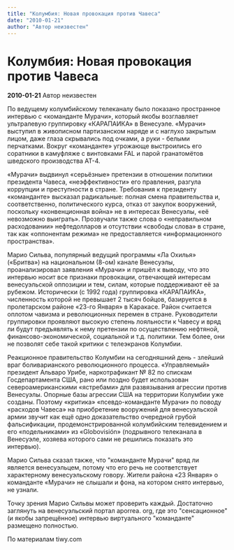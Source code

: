 ```yaml
---
title: "Колумбия: Новая провокация против Чавеса"
date: "2010-01-21"
author: "Автор неизвестен"
---
```


# Колумбия: Новая провокация против Чавеса

**2010-01-21** Автор неизвестен

По ведущему колумбийскому телеканалу было показано пространное интервью с «команданте Мурачи», который якобы возглавляет ультралевую группировку «КАРАПАИКА» в Венесуэле. «Мурачи» выступил в живописном партизанском наряде и с наглухо закрытым лицом, даже глаза скрывались под очками, а руки - белыми перчатками. Вокруг «команданте» угрожающе выстроились его соратники в камуфляже с винтовками FAL и парой гранатомётов шведского производства AT-4.

 «Мурачи» выдвинул «серьёзные» претензии в отношении политики президента Чавеса, «неэффективности» его правления, разгула коррупции и преступности в стране. Требования к президенту «команданте» высказал радикальные: полная смена правительства и, соответственно, политического курса, отказ от закупок вооружений, поскольку «конвенционная война» не в интересах Венесуэлы, «её невозможно выиграть». Прозвучали также слова о «неправильном расходовании» нефтедолларов и отсутствии «свободы слова» в стране, так как «оппонентам режима» не предоставляется «информационного пространства».

Марио Сильва, популярный ведущий программы «Ла Охилья» («Бритва») на национальном (8-ом) канале Венесуэлы, проанализировал заявления «Мурачи» и пришёл к выводу, что это интервью носит все признаки провокации, отвечающей интересам венесуэльской оппозиции и тем, силам, которые поддерживают её за рубежом. Исторически (с 1992 года) группировка «КАРАПАИКА», численность которой не превышает 2 тысяч бойцов, базируется в пролетарском районе «23-го Января» в Каракасе. Район считается оплотом чавизма и революционных перемен в стране. Руководители группировки проявляют высокую степень лояльности к Чавесу и вряд ли будут предъявлять к нему претензии по осуществлению нефтяной, финансово-экономической, социальной и т.д. политики. Тем более, они не позволят себе такой критики с телеэкранов Колумбии.

Реакционное правительство Колумбии на сегодняшний день - злейший враг боливарианского революционного процесса. «Управляемый» президент Альваро Урибе, наркотрафикант № 82 по спискам Госдепартамента США, рано или поздно будет использован североамериканскими «ястребами» для развязывания агрессии против Венесуэлы. Опорные базы агрессии США на территории Колумбии уже созданы. Поэтому «критика» «псевдо-команданте Мурачи» по поводу «расходов Чавеса» на приобретение вооружений для венесуэльской армии звучит как ещё одно доказательство очередной грубой фальсификации, продемонстрированной колумбийским телевидением и его «подельниками» из «Globovisión» (подрывного телеканала в Венесуэле, хозяева которого сами не решились показать это интервью).

Марио Сильва сказал также, что "команданте Мурачи" вряд ли является венесуэльцем, потому что его речь не соответствует характерному венесуэльскому говору. Жители района «23 Января» о команданте «Мурачи» не слышали и фона, на котором снято интервью, не узнали.

Точку зрения Марио Сильвы может проверить каждый. Достаточно заглянуть на венесуэльский портал aporrea. org, где это "сенсационное" (и якобы запрещённое) интервью виртуального "команданте" размещено полностью.

По материалам tiwy.com